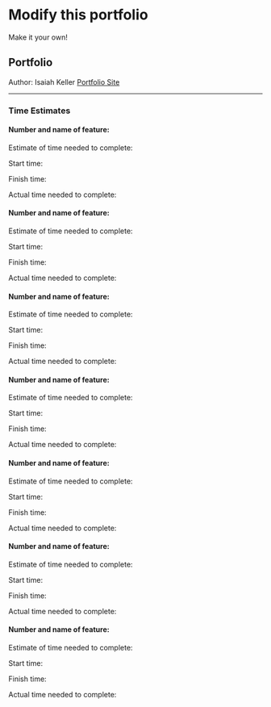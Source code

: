 # Modify this portfolio

Make it your own! 
## Portfolio
Author: Isaiah Keller
[Portfolio Site](portfolio-isaiah-keller.netlify.app)





--------------
### Time Estimates

#### Number and name of feature: 

Estimate of time needed to complete: 

Start time: 

Finish time: 

Actual time needed to complete: 

#### Number and name of feature: 

Estimate of time needed to complete: 

Start time: 

Finish time: 

Actual time needed to complete: 

#### Number and name of feature: 

Estimate of time needed to complete: 

Start time: 

Finish time: 

Actual time needed to complete: 

#### Number and name of feature: 

Estimate of time needed to complete: 

Start time: 

Finish time: 

Actual time needed to complete: 

#### Number and name of feature: 

Estimate of time needed to complete: 

Start time: 

Finish time: 

Actual time needed to complete: 

#### Number and name of feature: 

Estimate of time needed to complete: 

Start time: 

Finish time: 

Actual time needed to complete: 

#### Number and name of feature: 

Estimate of time needed to complete: 

Start time: 

Finish time: 

Actual time needed to complete: 

